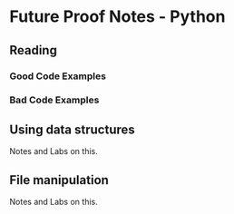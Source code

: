# Future Proof Notes - Python

## Reading

### Good Code Examples
### Bad Code Examples

## Using data structures

Notes and Labs on this.

## File manipulation

Notes and Labs on this.
